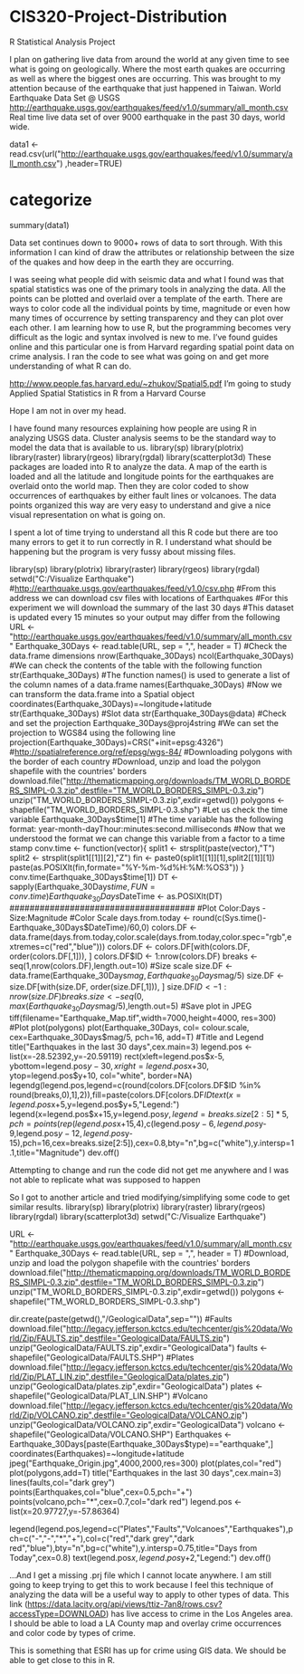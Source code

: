 # CIS320-Project-Distribution

R Statistical Analysis Project

I plan on gathering live data from around the world at any given time to see what is going on geologically. Where the most earth quakes are occurring as well as where the biggest ones are occurring. This was brought to my attention because of the earthquake that just happened in Taiwan.
World Earthquake Data Set @ USGS
http://earthquake.usgs.gov/earthquakes/feed/v1.0/summary/all_month.csv
Real time live data set of over 9000 earthquake in the past 30 days, world wide. 
 

data1 <- read.csv(url("http://earthquake.usgs.gov/earthquakes/feed/v1.0/summary/all_month.csv") ,header=TRUE)
# categorize
summary(data1)

 
Data set continues down to 9000+ rows of data to sort through. With this information I can kind of draw the attributes or relationship between the size of the quakes and how deep in the earth they are occurring.  
 
 
I was seeing what people did with seismic data and what I found was that spatial statistics was one of the primary tools in analyzing the data. All the points can be plotted and overlaid over a template of the earth. 
There are ways to color code all the individual points by time, magnitude or even how many times of occurrence by setting transparency and they can plot over each other. 
I am learning how to use R, but the programming becomes very difficult as the logic and syntax involved is new to me. I’ve found guides online and this particular one is from Harvard regarding spatial point data on crime analysis. I ran the code to see what was going on and get more understanding of what R can do. 
  
 
http://www.people.fas.harvard.edu/~zhukov/Spatial5.pdf
I’m going to study Applied Spatial Statistics in R from a Harvard Course
 
Hope I am not in over my head.

I have found many resources explaining how people are using R in analyzing USGS data. Cluster analysis seems to be the standard way to model the data that is available to us. 
library(sp)
library(plotrix)
library(raster)
library(rgeos)
library(rgdal)
library(scatterplot3d)
These packages are loaded into R to analyze the data. A map of the earth is loaded and all the latitude and longitude points for the earthquakes are overlaid onto the world map. Then they are color coded to show occurrences of earthquakes by either fault lines or volcanoes. The data points organized this way are very easy to understand and give a nice visual representation on what is going on. 
 

I spent a lot of time trying to understand all this R code but there are too many errors to get it to run correctly in R. I understand what should be happening but the program is very fussy about missing files. 

library(sp)
library(plotrix)
library(raster)
library(rgeos)
library(rgdal)
setwd("C:/Visualize Earthquake")
#http://earthquake.usgs.gov/earthquakes/feed/v1.0/csv.php
#From this address we can download csv files with locations of Earthquakes
#For this experiment we will download the summary of the last 30 days
#This dataset is updated every 15 minutes so your output may differ from the following
URL <- "http://earthquake.usgs.gov/earthquakes/feed/v1.0/summary/all_month.csv"
Earthquake_30Days <- read.table(URL, sep = ",", header = T)
#Check the data.frame dimensions
nrow(Earthquake_30Days)
ncol(Earthquake_30Days)
#We can check the contents of the table with the following function
str(Earthquake_30Days)
#The function names() is used to generate a list of the column names of a data.frame
names(Earthquake_30Days)
#Now we can transform the data.frame into a Spatial object
coordinates(Earthquake_30Days)=~longitude+latitude
str(Earthquake_30Days)
#Slot data
str(Earthquake_30Days@data)
#Check and set the projection
Earthquake_30Days@proj4string
#We can set the projection to WGS84 using the following line
projection(Earthquake_30Days)=CRS("+init=epsg:4326")
#http://spatialreference.org/ref/epsg/wgs-84/
#Downloading polygons with the border of each country
#Download, unzip and load the polygon shapefile with the countries' borders
download.file("http://thematicmapping.org/downloads/TM_WORLD_BORDERS_SIMPL-0.3.zip",destfile="TM_WORLD_BORDERS_SIMPL-0.3.zip")
unzip("TM_WORLD_BORDERS_SIMPL-0.3.zip",exdir=getwd())
polygons <- shapefile("TM_WORLD_BORDERS_SIMPL-0.3.shp")
#Let us check the time variable
Earthquake_30Days$time[1]
#The time variable has the following format: year-month-dayThour:minutes:second.milliseconds
#Now that we understood the format we can change this variable from a factor to a time stamp
conv.time <- function(vector){
split1 <- strsplit(paste(vector),"T")
split2 <- strsplit(split1[[1]][2],"Z")
fin <- paste0(split1[[1]][1],split2[[1]][1])
paste(as.POSIXlt(fin,formate="%Y-%m-%d%H:%M:%OS3"))
}
conv.time(Earthquake_30Days$time[1])
DT <- sapply(Earthquake_30Days$time,FUN=conv.time)
Earthquake_30Days$DateTime <- as.POSIXlt(DT)
#####################################
#Plot Color:Days - Size:Magnitude
#Color Scale
days.from.today <- round(c(Sys.time()-Earthquake_30Days$DateTime)/60,0)
colors.DF <- data.frame(days.from.today,color.scale(days.from.today,color.spec="rgb",extremes=c("red","blue")))
colors.DF <- colors.DF[with(colors.DF, order(colors.DF[,1])), ]
colors.DF$ID <- 1:nrow(colors.DF)
breaks <- seq(1,nrow(colors.DF),length.out=10)
#Size scale
size.DF <- data.frame(Earthquake_30Days$mag,Earthquake_30Days$mag/5)
size.DF <- size.DF[with(size.DF, order(size.DF[,1])), ]
size.DF$ID <- 1:nrow(size.DF)
breaks.size <- seq(0,max(Earthquake_30Days$mag/5),length.out=5)
#Save plot in JPEG
tiff(filename="Earthquake_Map.tif",width=7000,height=4000, res=300)
#Plot
plot(polygons)
plot(Earthquake_30Days, col= colour.scale, cex=Earthquake_30Days$mag/5, pch=16, add=T)
#Title and Legend
title("Earthquakes in the last 30 days",cex.main=3)
legend.pos <- list(x=-28.52392,y=-20.59119)
rect(xleft=legend.pos$x-5, ybottom=legend.pos$y-30, xright=legend.pos$x+30, ytop=legend.pos$y+10, col="white", border=NA)
legendg(legend.pos,legend=c(round(colors.DF[colors.DF$ID %in% round(breaks,0),1],2)),fill=paste(colors.DF[colors.DF$ID %in% round(breaks,0),2]),bty="n",bg=c("white"),y.intersp=0.75,title="Depth",cex=0.8) 
text(x=legend.pos$x+5,y=legend.pos$y+5,"Legend:")
legend(x=legend.pos$x+15,y=legend.pos$y,legend=breaks.size[2:5]*5,pch=points(rep(legend.pos$x+15,4),c(legend.pos$y-6,legend.pos$y-9,legend.pos$y-12,legend.pos$y-15),pch=16,cex=breaks.size[2:5]),cex=0.8,bty="n",bg=c("white"),y.intersp=1.1,title="Magnitude") 
dev.off()
 
Attempting to change and run the code did not get me anywhere and I was not able to replicate what was supposed to happen
 

So I got to another article and tried modifying/simplifying some code to get similar results.
library(sp)
library(plotrix)
library(raster)
library(rgeos)
library(rgdal)
library(scatterplot3d)
setwd("C:/Visualize Earthquake")

URL <- "http://earthquake.usgs.gov/earthquakes/feed/v1.0/summary/all_month.csv"
Earthquake_30Days <- read.table(URL, sep = ",", header = T)
#Download, unzip and load the polygon shapefile with the countries' borders
download.file("http://thematicmapping.org/downloads/TM_WORLD_BORDERS_SIMPL-0.3.zip",destfile="TM_WORLD_BORDERS_SIMPL-0.3.zip")
unzip("TM_WORLD_BORDERS_SIMPL-0.3.zip",exdir=getwd())
polygons <- shapefile("TM_WORLD_BORDERS_SIMPL-0.3.shp")

dir.create(paste(getwd(),"/GeologicalData",sep=""))
#Faults
download.file("http://legacy.jefferson.kctcs.edu/techcenter/gis%20data/World/Zip/FAULTS.zip",destfile="GeologicalData/FAULTS.zip")
unzip("GeologicalData/FAULTS.zip",exdir="GeologicalData")
faults <- shapefile("GeologicalData/FAULTS.SHP")
#Plates
download.file("http://legacy.jefferson.kctcs.edu/techcenter/gis%20data/World/Zip/PLAT_LIN.zip",destfile="GeologicalData/plates.zip")
unzip("GeologicalData/plates.zip",exdir="GeologicalData")
plates <- shapefile("GeologicalData/PLAT_LIN.SHP")
#Volcano
download.file("http://legacy.jefferson.kctcs.edu/techcenter/gis%20data/World/Zip/VOLCANO.zip",destfile="GeologicalData/VOLCANO.zip")
unzip("GeologicalData/VOLCANO.zip",exdir="GeologicalData")
volcano <- shapefile("GeologicalData/VOLCANO.SHP")
Earthquakes <- Earthquake_30Days[paste(Earthquake_30Days$type)=="earthquake",]
coordinates(Earthquakes)=~longitude+latitude
jpeg("Earthquake_Origin.jpg",4000,2000,res=300)
plot(plates,col="red")
plot(polygons,add=T)
title("Earthquakes in the last 30 days",cex.main=3)
lines(faults,col="dark grey")
points(Earthquakes,col="blue",cex=0.5,pch="+")
points(volcano,pch="*",cex=0.7,col="dark red")
legend.pos <- list(x=20.97727,y=-57.86364)
 
legend(legend.pos,legend=c("Plates","Faults","Volcanoes","Earthquakes"),pch=c("-","-","*","+"),col=c("red","dark grey","dark red","blue"),bty="n",bg=c("white"),y.intersp=0.75,title="Days from Today",cex=0.8) 
text(legend.pos$x,legend.pos$y+2,"Legend:")
dev.off()
 
…And I get a missing .prj file which I cannot locate anywhere. 
I am still going to keep trying to get this to work because I feel this technique of analyzing the data will be a useful way to apply to other types of data. 
This link (https://data.lacity.org/api/views/ttiz-7an8/rows.csv?accessType=DOWNLOAD) has live access to crime in the Los Angeles area. I should be able to load a LA County map and overlay crime occurrences and color code by types of crime. 
 
This is something that ESRI has up for crime using GIS data. We should be able to get close to this in R. 

